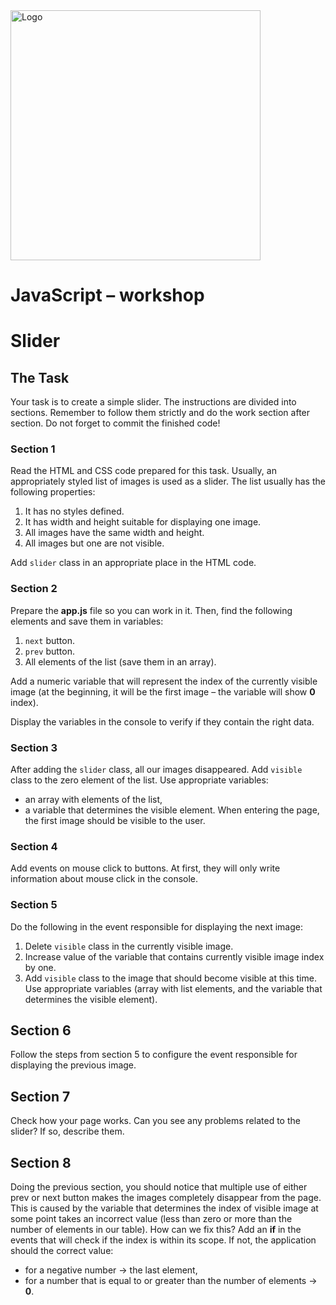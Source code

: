 <img alt="Logo" src="http://coderslab.pl/svg/logo-coderslab.svg" width="400">

# JavaScript &ndash; workshop
# Slider

## The Task
Your task is to create a simple slider. The instructions are divided into sections. Remember to follow them strictly and do the work section after section. Do not forget to commit the finished code!

### Section 1
Read the HTML and CSS code prepared for this task. Usually, an appropriately styled list of images is used as a slider.
The list usually has the following properties:

1. It has no styles defined.
2. It has width and height suitable for displaying one image.
3. All images have the same width and height.
4. All images but one are not visible.

Add ```slider``` class in an appropriate place in the HTML code.

### Section 2
Prepare the **app.js** file so you can work in it.
Then, find the following elements and save them in variables:

1. ```next``` button.
2. ```prev``` button.
3. All elements of the list (save them in an array).

Add a numeric variable that will represent the index of the currently visible image (at the beginning, it will be the first image &ndash; the variable will show **0** index).

Display the variables in the console to verify if they contain the right data.

### Section 3
After adding the ```slider``` class, all our images disappeared. Add ```visible``` class to the zero element of the list. Use appropriate variables:
* an array with elements of the list,
* a variable that determines the visible element.
When entering the page, the first image should be visible to the user.

### Section 4
Add events on mouse click to buttons. At first, they will only write information about mouse click in the console.

### Section 5
Do the following in the event responsible for displaying the next image:

1. Delete ```visible``` class in the currently visible image.
2. Increase value of the variable that contains currently visible image index by one.
3. Add ```visible``` class to the image that should become visible at this time.
Use appropriate variables (array with list elements, and the variable that determines the visible element).

## Section 6
Follow the steps from section 5 to configure the event responsible for displaying the previous image.

## Section 7
Check how your page works. Can you see any problems related to the slider? If so, describe them.

## Section 8
Doing the previous section, you should notice that multiple use of either prev or next button makes the images completely disappear from the page. This is caused by the variable that determines the index of visible image at some point takes an incorrect value (less than zero or more than the number of elements in our table).
How can we fix this? Add an **if** in the events that will check if the index is within its scope. If not, the application should the correct value:
* for a negative number -> the last element,
* for a number that is equal to or greater than the number of elements -> **0**.

